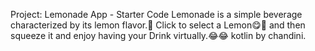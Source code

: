 Project: Lemonade App - Starter Code
Lemonade is a simple beverage characterized by its lemon flavor.🍋
Click to select a Lemon😋🤤 and then squeeze it and enjoy having your Drink virtually.😂😂
kotlin by chandini.

